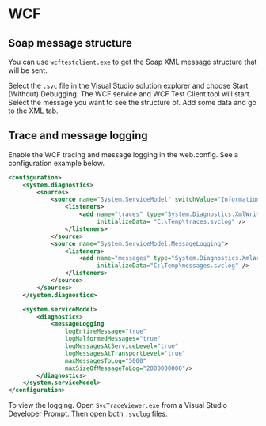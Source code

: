 # WCF

## Soap message structure

You can use `wcftestclient.exe` to get the Soap XML message structure that will be sent.

Select the `.svc` file in the Visual Studio solution explorer and choose Start (Without) Debugging. The WCF service and WCF Test Client tool will start. Select the message you want to see the structure of. Add some data and go to the XML tab.

## Trace and message logging

Enable the WCF tracing and message logging in the web.config. See a configuration example below.

```xml
<configuration>
    <system.diagnostics>
        <sources>  
            <source name="System.ServiceModel" switchValue="Information, ActivityTracing" propagateActivity="true">  
                <listeners>  
                    <add name="traces" type="System.Diagnostics.XmlWriterTraceListener"
                         initializeData= "C:\Temp\traces.svclog" />  
                </listeners>  
            </source>  
            <source name="System.ServiceModel.MessageLogging">
                <listeners>
                    <add name="messages" type="System.Diagnostics.XmlWriterTraceListener"
                         initializeData="C:\Temp\messages.svclog" />
                </listeners>
            </source>
        </sources>  
    </system.diagnostics>

    <system.serviceModel>
        <diagnostics>
            <messageLogging 
                logEntireMessage="true" 
                logMalformedMessages="true"
                logMessagesAtServiceLevel="true" 
                logMessagesAtTransportLevel="true"
                maxMessagesToLog="5000"
                maxSizeOfMessageToLog="2000000000"/>
        </diagnostics>
    </system.serviceModel>
</configuration> 
```

To view the logging. Open `SvcTraceViewer.exe` from a Visual Studio Developer Prompt. Then open both `.svclog` files.